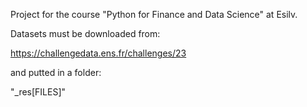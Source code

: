 Project for the course "Python for Finance and Data Science" at Esilv.

Datasets must be downloaded from:

https://challengedata.ens.fr/challenges/23

and putted in a folder:

"_res\[FILES]"
